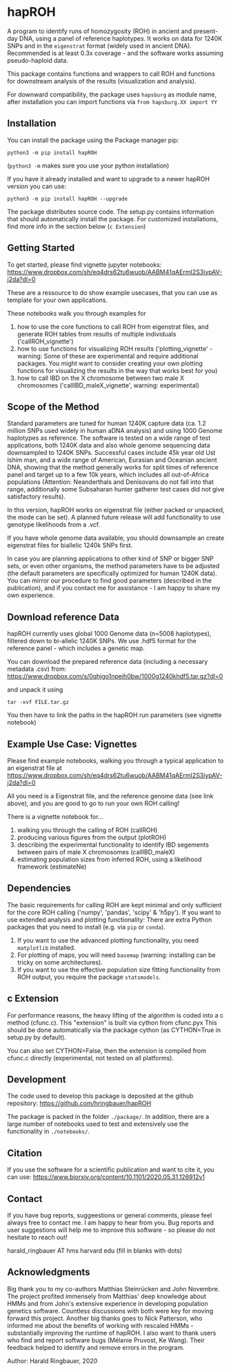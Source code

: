 # hapROH
A program to identify runs of homozygosity (ROH) in ancient and present-day DNA, using a panel of reference haplotypes. It works on data for 1240K SNPs and in the `eigenstrat` format (widely used in ancient DNA). Recommended is at least 0.3x coverage - and the software works assuming pseudo-haploid data.

This package contains functions and wrappers to call ROH and functions for downstream analysis of the results (visualization and analysis). 

For downward compatibility, the package uses `hapsburg` as module name, after installation you can import functions via
`from hapsburg.XX import YY`

## Installation
You can install the package using the Package manager pip:

```
python3 -m pip install hapROH
```
(`python3 -m` makes sure you use your python installation)

If you have it already installed and want to upgrade to a newer hapROH version you can use:
```
python3 -m pip install hapROH --upgrade
```

The package distributes source code. The setup.py contains information that should automatically install the package.
For customized installations, find more info in the section below (`c Extension`)

## Getting Started
To get started, please find vignette jupyter notebooks:
https://www.dropbox.com/sh/eq4drs62tu6wuob/AABM41qAErmI2S3iypAV-j2da?dl=0

These are a ressource to do show example usecases, that you can use as template for your own applications.

These notebooks walk you through examples for 
1) how to use the core functions to call ROH from eigenstrat files, and generate ROH tables from results of multiple individuals ('callROH_vignette')
2) how to use functions for visualizing ROH results ('plotting_vignette' - warning: Some of these are experimental and require additional packages. You might want to consider creating your own plotting functions for visualizing the results in the way that works best for you)
3) how to call IBD on the X chromosome between two male X chromosomes ('callIBD_maleX_vignette', warning: experimental)

## Scope of the Method
Standard parameters are tuned for human 1240K capture data (ca. 1.2 million SNPs used widely in human aDNA analysis) and using 1000 Genome haplotypes as reference. The software is tested on a wide range of test applications, both 1240K data and also whole genome sequencing data downsampled to 1240K SNPs. Successful cases include 45k year old Ust Ishim man, and a wide range of American, Eurasian and Oceanian ancient DNA, showing that the method generally works for split times of reference panel and target up to a few 10k years, which includes all out-of-Africa populations (Attention: Neanderthals and Denisovans do not fall into that range, additionally some Subsaharan hunter gatherer test cases did not give satisfactory results).

In this version, hapROH works on eigenstrat file (either packed or unpacked, the mode can be set). A planned future release will add functionality to use genotype likelihoods from a .vcf.

If you have whole genome data available, you should downsample an create eigenstrat files for biallelic 1240k SNPs first.

In case you are planning applications to other kind of SNP or bigger SNP sets, or even other organisms, the method parameters have to be adjusted (the default parameters are specifically optimized for human 1240K data). You can mirror our procedure to find good parameters (described in the publication), and if you contact me for assistance - I am happy to share my own experience.


## Download reference Data
hapROH currently uses global 1000 Genome data (n=5008 haplotypes), filtered down to bi-allelic 1240K SNPs. 
We use .hdf5 format for the reference panel - which includes a genetic map.

You can download the prepared reference data (including a necessary metadata .csv) from:  
https://www.dropbox.com/s/0qhjgo1npeih0bw/1000g1240khdf5.tar.gz?dl=0

and unpack it using 

```
tar -xvf FILE.tar.gz
```

You then have to link the paths in the hapROH run parameters (see vignette notebook)


## Example Use Case: Vignettes
Please find example notebooks, walking you through a typical application to an eigenstrat file at
https://www.dropbox.com/sh/eq4drs62tu6wuob/AABM41qAErmI2S3iypAV-j2da?dl=0

All you need is a Eigenstrat file, and the reference genome data (see link above), and you are good to go to run your own ROH calling!

There is a vignette notebook for...
1) walking you through the calling of ROH (callROH)
2) producing various figures from the output (plotROH)
3) describing the experimental functionality to identify IBD segements between pairs of male X chromosomes (callIBD_maleX)
4) estimating population sizes from inferred ROH, using a likelihood framework (estimateNe)


## Dependencies
The basic requirements for calling ROH are kept minimal and only sufficient for the core ROH calling ('numpy', 'pandas', 'scipy' & 'h5py'). If you want to use extended analysis and plotting functionality: There are extra Python packages that you need to install (e.g. via `pip` or `conda`). 

1) If you want to use the advanced plotting functionality, you need `matplotlib` installed.
2) For plotting of maps, you will need `basemap` (warning: installing can be tricky on some architectures). 
3) If you want to use the effective population size fitting functionality from ROH output, you require the package `statsmodels`.

## c Extension
For performance reasons, the heavy lifting of the algorithm is coded into a c method (cfunc.c). This "extension" is built via cython from cfunc.pyx This should be done automatically via the package cython (as CYTHON=True in setup.py by default).

You can also set CYTHON=False, then the extension is compiled from cfunc.c directly (experimental, not tested on all platforms).

## Development
The code used to develop this package is deposited at the github repository: https://github.com/hringbauer/hapROH

The package is packed in the folder `./package/`. In addition, there are a large number of notebooks used to test and extensively use the functionality in `./notebooks/`.

## Citation
If you use the software for a scientific publication and want to cite it, you can use:
https://www.biorxiv.org/content/10.1101/2020.05.31.126912v1

## Contact
If you have bug reports, suggeestions or general comments, please feel always free to contact me. I am happy to hear from you. Bug reports and user suggestions will help me to improve this software - so please do not hesitate to reach out!

harald_ringbauer AT hms harvard edu
(fill in blanks with dots)

## 	Acknowledgments
Big thank you to my co-authors Matthias Steinrücken and John Novembre. The project profited immensely from Matthias' deep knowledge about HMMs and from John's extensive experience in developing population genetics software. Countless discussions with both were key for moving forward this project. Another big thanks goes to Nick Patterson, who informed me about the benefits of working with rescaled HMMs - substantially improving the runtime of hapROH. I also want to thank users who find and report software bugs (Mélanie Pruvost, Ke Wang). Their feedback helped to identify and remove errors in the program.

Author:
Harald Ringbauer, 2020